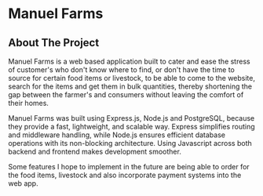 # Manuel Farms

## About The Project
Manuel Farms is a web based application built to cater and ease the stress of customer's who don't know where to find,
or don't have the time to source for certain food items or livestock, to be able to come to the website, search for the items 
and get them in bulk quantities, thereby shortening the gap between the farmer's and consumers without leaving the comfort of
their homes.

Manuel Farms was built using Express.js, Node.js and PostgreSQL, because they provide a fast, lightweight, and scalable way.
Express simplifies routing and middleware handling, while Node.js ensures efficient database operations with its non-blocking
architecture. Using Javascript across both backend and frontend makes development smoother.

Some features I hope to implement in the future are being able to order for the food items, livestock and also incorporate
payment systems into the web app.
